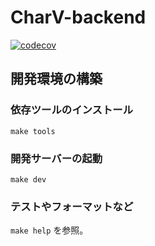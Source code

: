 # CharV-backend
[![codecov](https://codecov.io/gh/CharVstack/CharV-backend/branch/main/graph/badge.svg?token=GJOQH6VXLA)](https://codecov.io/gh/CharVstack/CharV-backend)

## 開発環境の構築

### 依存ツールのインストール

```shell
make tools
```

### 開発サーバーの起動

```shell
make dev
```

### テストやフォーマットなど

`make help` を参照。
